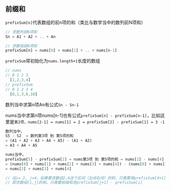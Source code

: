 ## 前缀和

`prefixSum[n]`代表数组的前n项的和（类比与数学当中的数列前N项和）

```typescript
// 求数列前N项和
Sn = A1 + A2 + .. + An

// 求数组前N项和
prefixSum[n] = nums[0] + nums[1] + .. + nums[n-1]
```

`prefixSum`常初始化为`nums.length+1`长度的数组

```typescript
// nums
// 0 1 2 3
  [1,2,3,4]
// prefixSum
// 0 1 2 3 4
  [0,1,3,6,10]
```

数列当中求第n项An有公式`Sn - Sn-1`

nums当中求第n项nums[n-1]也有公式`prefixSum[n] - prefixSum[n-1]`，比如这里是`第2项，nums[2-1] = nums[1] = 2 = prefixSum[2] - prefixSum[1] = 3 -1`



```typescript
数列当中，
S5 - S2  = 数列第3项 到 第5项的和
= (A1 + A2 + A3 + A4 + A5) - (A1 + A2)
= A3 + A4 + A5

nums当中，
prefixSum[5] - prefixSum[2] = nums第3项 到 第5项的和 = nums[2] - nums[4]
= (nums[0] + nums[1] + nums[2] + nums[3] + nums[4]) - (nums[0] + nums[1])
= nums[2] + nums[3] + nums[4]

// 设i= 2, j=4，如果要求数组2,4这个区间（左闭右闭）的和，只需要用prefixSum[4+1] - prefixSum[2]
// 即求数组[i,j]的和，只需要前缀和求prefixSum[j+1] - prefixSum[i]
```

